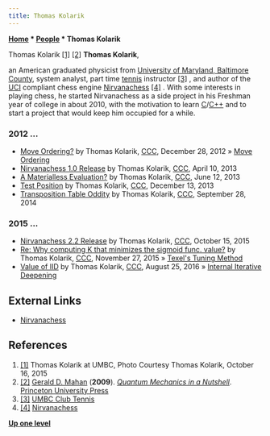 ```yaml
---
title: Thomas Kolarik
---
```

**[Home](Home "Home") \* [People](People "People") \* Thomas Kolarik**



 [](File:ThomasKolarik.jpg) Thomas Kolarik <a id="cite-note-1" href="#cite-ref-1">[1]</a> <a id="cite-note-2" href="#cite-ref-2">[2]</a> 
**Thomas Kolarik**,  

an American graduated physicist from [University of Maryland, Baltimore County](https://en.wikipedia.org/wiki/University_of_Maryland,_Baltimore_County), system analyst, part time [tennis](https://en.wikipedia.org/wiki/Tennis) instructor <a id="cite-note-3" href="#cite-ref-3">[3]</a> , and author of the [UCI](UCI "UCI") compliant chess engine [Nirvanachess](Nirvanachess "Nirvanachess") <a id="cite-note-4" href="#cite-ref-4">[4]</a> . With some interests in playing chess, he started Nirvanachess as a side project in his Freshman year of college in about 2010, with the motivation to learn [C](C "C")/[C++](Cpp "Cpp") and to start a project that would keep him occupied for a while. 



### 2012 ...


* [Move Ordering?](http://www.talkchess.com/forum/viewtopic.php?t=46605) by Thomas Kolarik, [CCC](CCC "CCC"), December 28, 2012 » [Move Ordering](Move_Ordering "Move Ordering")
* [Nirvanachess 1.0 Release](http://www.talkchess.com/forum/viewtopic.php?t=47750) by Thomas Kolarik, [CCC](CCC "CCC"), April 10, 2013
* [A Materialless Evaluation?](http://www.talkchess.com/forum/viewtopic.php?t=48252) by Thomas Kolarik, [CCC](CCC "CCC"), June 12, 2013
* [Test Position](http://www.talkchess.com/forum/viewtopic.php?t=50476) by Thomas Kolarik, [CCC](CCC "CCC"), December 13, 2013
* [Transposition Table Oddity](http://www.talkchess.com/forum/viewtopic.php?t=53859) by Thomas Kolarik, [CCC](CCC "CCC"), September 28, 2014


### 2015 ...


* [Nirvanachess 2.2 Release](http://www.talkchess.com/forum/viewtopic.php?t=57948) by Thomas Kolarik, [CCC](CCC "CCC"), October 15, 2015
* [Re: Why computing K that minimizes the sigmoid func. value?](http://www.talkchess.com/forum/viewtopic.php?t=58298&start=43) by Thomas Kolarik, [CCC](CCC "CCC"), November 27, 2015 » [Texel's Tuning Method](Texel%27s_Tuning_Method "Texel's Tuning Method")
* [Value of IID](http://www.talkchess.com/forum/viewtopic.php?t=61229) by Thomas Kolarik, [CCC](CCC "CCC"), August 25, 2016 » [Internal Iterative Deepening](Internal_Iterative_Deepening "Internal Iterative Deepening")


## External Links


* [Nirvanachess](http://nirvanachess.blogspot.com/)


## References


1. <a id="cite-ref-1" href="#cite-note-1">[1]</a> Thomas Kolarik at UMBC, Photo Courtesy Thomas Kolarik, October 16, 2015
2. <a id="cite-ref-2" href="#cite-note-2">[2]</a> [Gerald D. Mahan](http://www.phys.psu.edu/people/gdm12) (**2009**). *[Quantum Mechanics in a Nutshell](http://press.princeton.edu/titles/8965.html)*. [Princeton University Press](https://en.wikipedia.org/wiki/Princeton_University_Press)
3. <a id="cite-ref-3" href="#cite-note-3">[3]</a> [UMBC Club Tennis](http://www.umbc.edu/studentlife/orgs/tennis/ladders.htm)
4. <a id="cite-ref-4" href="#cite-note-4">[4]</a> [Nirvanachess](http://nirvanachess.blogspot.com/)

**[Up one level](People "People")**







 
